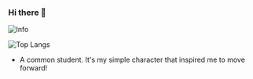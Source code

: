 ### Hi there 👋
![Info](https://github-readme-stats.vercel.app/api?username=GouDan888&show_icons=true&theme=dracula)

![Top Langs](https://github-readme-stats.vercel.app/api/top-langs/?username=GouDan888&card_width=445&layout=compact&theme=dracula)
- A common student. It's my simple character that inspired me to move forward!
